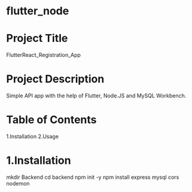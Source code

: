 # flutter_node

# Project Title
  FlutterReact_Registration_App

# Project Description
  Simple API  app with the help of Flutter, Node.JS and MySQL Workbench.

# Table of Contents
  1.Installation
  2.Usage
  
# 1.Installation
  mkdir Backend
  cd backend
  npm init -y
  npm install express mysql cors nodemon
  
